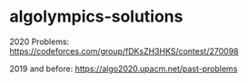 # algolympics-solutions

2020 Problems:
https://codeforces.com/group/fDKsZH3HKS/contest/270098

2019 and before:
https://algo2020.upacm.net/past-problems

